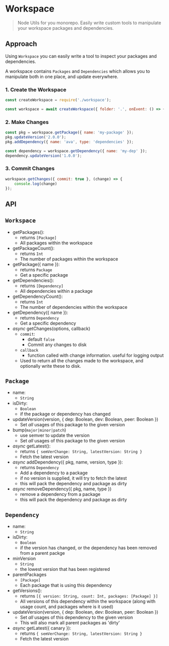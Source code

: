 # Workspace

 > Node Utils for you monorepo. Easily write custom tools to manipulate your workspace packages and dependencies.

## Approach

Using `Workspace` you can easily write a tool to inspect your packages and dependencies.

A workspace contains `Packages` and `Dependencies` which allows you to manipulate both in one place, and update everywhere.

### 1. Create the Workspace

```js
const createWorkspace = require('./workspace');

const workspace = await createWorkspace({ folder: '.', onEvent: () => {} });
```

### 2. Make Changes

```js
const pkg = workspace.getPackage({ name: 'my-package' });
pkg.updateVersion('2.0.0');
pkg.addDependency({ name: 'ava', type: 'dependencies' });

const dependency = workspace.getDependency({ name: 'my-dep' });
dependency.updateVersion('1.0.0');
```

### 3. Commit Changes

```js
workspace.getChanges({ commit: true }, (change) => {
    console.log(change)
});
```

## API

## `Workspace`

 - getPackages():
    - returns `[Package]`
    - All packages within the workspace
 - getPackageCount(): 
    - returns `Int`
    - The number of packages within the workspace
 - getPackage({ name }):
    - returns `Package`
    - Get a specific package
 - getDependencies(): 
    - returns `[Dependency]`
    - All dependencies within a package
 - getDependencyCount():
    - returns `Int`
    - The number of dependencies within the workspace
 - getDependency({ name }):
    - returns `Dependency`
    - Get a specific dependency
 - _async_ getChanges(options, callback)
    - `commit`:
        - default `false`
        - Commit any changes to disk
    - `callback`
        - function called with change information. useful for logging output
    - Used to return all the changes made to the workspace, and optionally write these to disk.

## `Package`

 - name:
    - `String`
 - isDirty:
    - `Boolean`
    - if the package or dependency has changed
 - updateVersion(version, { dep: Boolean, dev: Boolean, peer: Boolean })
     - Set _all_ usages of this package to the given version
 - bump(`major|minor|patch`)
     - use semver to update the version
     - Set _all_ usages of this package to the given version
- _async_ getLatest():
    - returns `{ semVerChange: String, latestVersion: String }`
    - Fetch the latest version
- _async_ addDependency({ pkg, name, version, type }):
    - returns `Dependency`
    - Add a dependency to a package
    - if no version is supplied, it will try to fetch the latest
    - this will pack the dependency and package as dirty
- _async_ removeDependency({ pkg, name, type })
    - remove a dependency from a package
    - this will pack the dependency and package as dirty

## `Dependency`

 - name: 
    - `String`
 - isDirty:
    - `Boolean`
    - if the version has changed, or the dependency has been removed from a parent packge
 - minVersion
    - `String`
    - the lowest version that has been registered
 - parentPackages
    - `[Package]`
    - Each package that is using this dependency
 - getVersions(): 
    - returns `[{ version: String, count: Int, packages: [Package] }]`
    - All versions of this dependency within the workspace (along with usage count, and packages where is it used)
 - updateVersion(version, { dep: Boolean, dev: Boolean, peer: Boolean })
    - Set _all_ usages of this dependency to the given version
    - This will also mark all parent packages as 'dirty'
 - _async_ getLatest({ canary }):
    - returns `{ semVerChange: String, latestVersion: String }`
    - Fetch the latest version 
